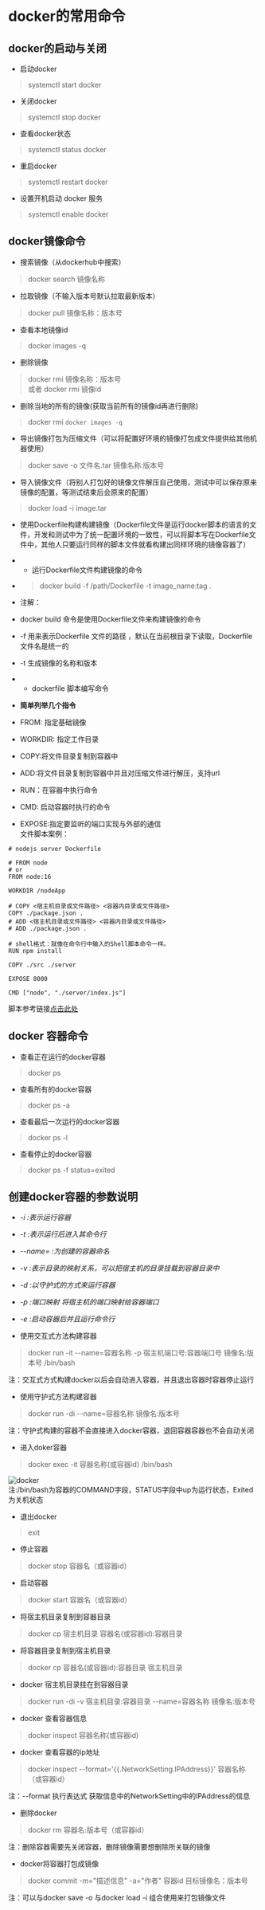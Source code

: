 # docker的常用命令
## docker的启动与关闭
* 启动docker
> systemctl start docker
* 关闭docker
> systemctl stop docker
* 查看docker状态
> systemctl status docker
* 重启docker
> systemctl restart docker
* 设置开机启动 docker 服务 
> systemctl enable docker 
## docker镜像命令
* 搜索镜像（从dockerhub中搜索） 
> docker search 镜像名称
* 拉取镜像（不输入版本号默认拉取最新版本）
> docker pull 镜像名称：版本号
* 查看本地镜像id
> docker images -q
* 删除镜像  
> docker rmi 镜像名称：版本号   
> 或者 docker rmi 镜像id
* 删除当地的所有的镜像(获取当前所有的镜像id再进行删除)
> docker rmi `docker images -q`
* 导出镜像打包为压缩文件（可以将配置好环境的镜像打包成文件提供给其他机器使用）
> docker save -o 文件名.tar 镜像名称:版本号
* 导入镜像文件（将别人打包好的镜像文件解压自己使用，测试中可以保存原来镜像的配置，等测试结束后会原来的配置）
> docker load -i image.tar
* 使用Dockerfile构建构建镜像（Dockerfile文件是运行docker脚本的语言的文件，开发和测试中为了统一配置环境的一致性，可以将脚本写在Dockerfile文件中，其他人只要运行同样的脚本文件就看构建出同样环境的镜像容器了）
* * 运行Dockerfile文件构建镜像的命令
* > docker build -f /path/Dockerfile -t image_name:tag .
* 注解：  
* docker build 命令是使用Dockerfile文件来构建镜像的命令
* -f 用来表示Dockerfile 文件的路径 ，默认在当前根目录下读取，Dockerfile文件名是统一的
* -t 生成镜像的名称和版本  

* * dockerfile 脚本编写命令
* **简单列举几个指令**
* FROM: 指定基础镜像
* WORKDIR: 指定工作目录
* COPY:将文件目录复制到容器中
* ADD:将文件目录复制到容器中并且对压缩文件进行解压，支持url
* RUN：在容器中执行命令
* CMD: 启动容器时执行的命令
* EXPOSE:指定要监听的端口实现与外部的通信  
文件脚本案例：
```(shell)
# nodejs server Dockerfile

# FROM node
# or
FROM node:16

WORKDIR /nodeApp

# COPY <宿主机目录或文件路径> <容器内目录或文件路径>
COPY ./package.json .
# ADD <宿主机目录或文件路径> <容器内目录或文件路径>
# ADD ./package.json .

# shell格式：就像在命令行中输入的Shell脚本命令一样。
RUN npm install

COPY ./src ./server

EXPOSE 8000

CMD ["node", "./server/index.js"]

```
脚本参考链接[点击此处](https://zhuanlan.zhihu.com/p/419175543)
## docker 容器命令
* 查看正在运行的docker容器  
> docker ps
* 查看所有的docker容器
> docker ps -a
* 查看最后一次运行的docker容器
> docker ps -l
* 查看停止的docker容器
> docker ps -f status=exited

## 创建docker容器的参数说明
* *-i :表示运行容器*
* *-t :表示运行后进入其命令行*
* *--name= :为创建的容器命名*  
* *-v :表示目录的映射关系，可以把宿主机的目录挂载到容器目录中*
* *-d :以守护式的方式来运行容器*
* *-p :端口映射 将宿主机的端口映射给容器端口*
* *-e :启动容器后并且运行命令行*  
  


* 使用交互式方法构建容器
> docker run -it --name=容器名称 -p 宿主机端口号:容器端口号 镜像名:版本号 /bin/bash

注：交互式方式构建docker以后会自动进入容器，并且退出容器时容器停止运行  
* 使用守护式方法构建容器
> docker run -di --name=容器名称 镜像名:版本号

注：守护式构建的容器不会直接进入docker容器，退回容器容器也不会自动关闭
* 进入doker容器
> docker exec -it 容器名称(或容器id) /bin/bash

![docker](./img/docker02.png)  
注:/bin/bash为容器的COMMAND字段，STATUS字段中up为运行状态，Exited为关机状态  
* 退出docker
> exit
* 停止容器
> docker stop 容器名（或容器id）
* 启动容器
> docker start 容器名（或容器id）
* 将宿主机目录复制到容器目录
> docker cp 宿主机目录 容器名(或容器id):容器目录 
* 将容器目录复制到宿主机目录
> docker cp 容器名(或容器id):容器目录 宿主机目录
* docker 宿主机目录挂在到容器目录 
> docker run -di -v 宿主机目录:容器目录 --name=容器名称 镜像名:版本号
* docker 查看容器信息  
> docker inspect 容器名称(或容器id)
* docker 查看容器的ip地址
> docker inspect --format='{{.NetworkSetting.IPAddress}}' 容器名称（或容器id） 

注：--format 执行表达式 获取信息中的NetworkSetting中的IPAddress的信息
* 删除docker 
> docker rm 容器名:版本号（或容器id）

注：删除容器需要先关闭容器，删除镜像需要想删除所关联的镜像
* docker将容器打包成镜像
> docker commit -m="描述信息" -a="作者" 容器id 目标镜像名：版本号  

注：可以与docker save -o 与docker load -i 组合使用来打包镜像文件
